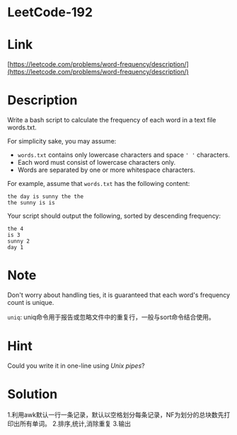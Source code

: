 # LeetCode-192

# Link

[https://leetcode.com/problems/word-frequency/description/](https://leetcode.com/problems/word-frequency/description/)

# Description

Write a bash script to calculate the frequency of each word in a text file words.txt.

For simplicity sake, you may assume:

- `words.txt` contains only lowercase characters and space `' '` characters. 
- Each word must consist of lowercase characters only.
- Words are separated by one or more whitespace characters.

For example, assume that `words.txt` has the following content:
 
`the day is sunny the the`  
`the sunny is is`

Your script should output the following, sorted by descending frequency:

`the 4`  
`is 3`  
`sunny 2`  
`day 1`


# Note

Don't worry about handling ties, it is guaranteed that each word's frequency count is unique.

`uniq`: uniq命令用于报告或忽略文件中的重复行，一般与sort命令结合使用。

# Hint

Could you write it in one-line using *Unix pipes*?

# Solution

1.利用awk默认一行一条记录，默认以空格划分每条记录，NF为划分的总块数先打印出所有单词。 
2.排序,统计,消除重复
3.输出
